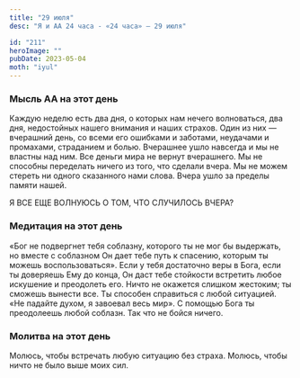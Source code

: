 ```yaml
---
title: "29 июля"
desc: "Я и АА 24 часа - «24 часа» — 29 июля"

id: "211"
heroImage: ""
pubDate: 2023-05-04
moth: "iyul"
---
```


### Мысль АА на этот день

Каждую неделю есть два дня, о которых нам нечего волноваться, два дня,
недостойных нашего внимания и наших страхов. Один из них — вчерашний день, со
всеми его ошибками и заботами, неудачами и промахами, страданием и болью.
Вчерашнее ушло навсегда и мы не властны над ним. Все деньги мира не вернут
вчерашнего. Мы не способны переделать ничего из того, что сделали вчера. Мы не
можем стереть ни одного сказанного нами слова. Вчера ушло за пределы памяти
нашей.

Я ВСЕ ЕЩЕ ВОЛНУЮСЬ О ТОМ, ЧТО СЛУЧИЛОСЬ ВЧЕРА?

### Медитация на этот день

«Бог не подвергнет тебя соблазну, которого ты не мог бы выдержать, но вместе с
соблазном Он дает тебе путь к спасению, которым ты можешь воспользоваться».
Если у тебя достаточно веры в Бога, если ты доверяешь Ему до конца, Он даст
тебе стойкости встретить любое искушение и преодолеть его. Ничто не окажется
слишком жестоким; ты сможешь вынести все. Ты способен справиться с любой
ситуацией. «Не падайте духом, я завоевал весь мир». С помощью Бога ты
преодолеешь любой соблазн. Так что не бойся ничего.

### Молитва на этот день

Молюсь, чтобы встречать любую ситуацию без страха. Молюсь, чтобы ничто не было
выше моих сил.
